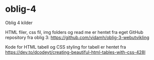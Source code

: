 # oblig-4
Oblig 4 kilder

HTML filer, css fil, img folders og read me er hentet fra eget GitHub repository fra oblig 3:
https://github.com/vidamh/oblig-3-webutvikling

Kode for HTML tabell og CSS styling for tabell er hentet fra https://dev.to/dcodeyt/creating-beautiful-html-tables-with-css-428l

